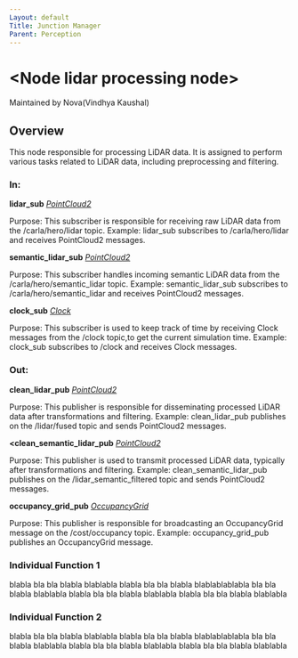 ```yaml
---
Layout: default
Title: Junction Manager
Parent: Perception
---
```

# \<Node lidar processing node\> 


Maintained by Nova(Vindhya Kaushal)

## Overview

This node responsible for processing LiDAR data. It is assigned to perform various tasks related to LiDAR data, including preprocessing and filtering.

### In:

**lidar_sub** [*PointCloud2*](https://docs.ros2.org/foxy/api/nav_msgs/msg/Pointcloud2.html)

Purpose: This subscriber is responsible for receiving raw LiDAR data from the /carla/hero/lidar topic.
Example: lidar_sub subscribes to /carla/hero/lidar and receives PointCloud2 messages.

**semantic_lidar_sub** [*PointCloud2*](https://docs.ros2.org/foxy/api/nav_msgs/msg/Pointcloud2.html)


Purpose: This subscriber handles incoming semantic LiDAR data from the /carla/hero/semantic_lidar topic.
Example: semantic_lidar_sub subscribes to /carla/hero/semantic_lidar and receives PointCloud2 messages.

**clock_sub** [*Clock*](https://docs.ros2.org/foxy/api/nav_msgs/msg/Clock.html)

Purpose: This subscriber is used to keep track of time by receiving Clock messages from the /clock topic,to get the current simulation time.
Example: clock_sub subscribes to /clock and receives Clock messages.


### Out:

**clean_lidar_pub** [*PointCloud2*](https://docs.ros2.org/foxy/api/nav_msgs/msg/Pointcloud2.html)

Purpose: This publisher is responsible for disseminating processed LiDAR data after transformations and filtering.
Example: clean_lidar_pub publishes on the /lidar/fused topic and sends PointCloud2 messages.
 
**<clean_semantic_lidar_pub** [*PointCloud2*](https://docs.ros2.org/foxy/api/nav_msgs/msg/Pointcloud2.html)

Purpose: This publisher is used to transmit processed LiDAR data, typically after transformations and filtering.
Example: clean_semantic_lidar_pub publishes on the /lidar_semantic_filtered topic and sends PointCloud2 messages.

**occupancy_grid_pub** [*OccupancyGrid*](https://docs.ros2.org/foxy/api/nav_msgs/msg/OccupancyGrid.html)

Purpose: This publisher is responsible for broadcasting an OccupancyGrid message on the /cost/occupancy topic.
Example: occupancy_grid_pub publishes an OccupancyGrid message.


### Individual Function 1

blabla bla bla blabla blablabla blabla bla bla blabla blablablablabla bla bla blabla blablabla blabla bla bla blabla blablabla blabla bla bla blabla blablabla

### Individual Function 2

blabla bla bla blabla blablabla blabla bla bla blabla blablablablabla bla bla blabla blablabla blabla bla bla blabla blablabla blabla bla bla blabla blablabla

